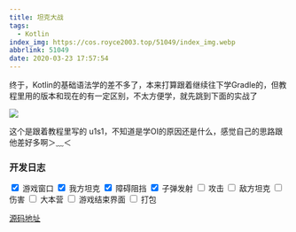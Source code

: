 ```yaml
---
title: 坦克大战
tags:
  - Kotlin
index_img: https://cos.royce2003.top/51049/index_img.webp
abbrlink: 51049
date: 2020-03-23 17:57:54
---
```


终于，Kotlin的基础语法学的差不多了，本来打算跟着继续往下学Gradle的，但教程里用的版本和现在的有一定区别，不太方便学，就先跳到下面的实战了
<!--more-->

![](https://cos.royce2003.top/51049/01.webp)

这个是跟着教程里写的
u1s1，不知道是学OI的原因还是什么，感觉自己的思路跟他差好多啊＞﹏＜

### 开发日志

<input type="checkbox" checked> 游戏窗口
<input type="checkbox" checked> 我方坦克
<input type="checkbox" checked> 障碍阻挡
<input type="checkbox" checked> 子弹发射
<input type="checkbox"> 攻击
<input type="checkbox"> 敌方坦克
<input type="checkbox"> 伤害
<input type="checkbox"> 大本营
<input type="checkbox"> 游戏结束界面
<input type="checkbox"> 打包


[源码地址](https://github.com/Royce2019/TankWar)
